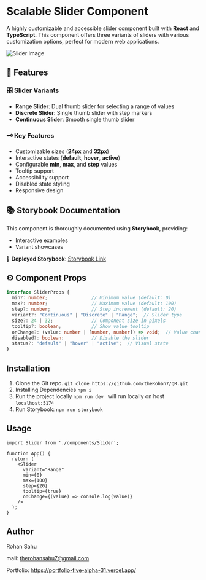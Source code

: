 # Scalable Slider Component

A highly customizable and accessible slider component built with **React** and **TypeScript**. This component offers three variants of sliders with various customization options, perfect for modern web applications.

![Slider Image](path/to/slider-image.png)

## 🚀 Features

### 🎛️ Slider Variants
- **Range Slider**: Dual thumb slider for selecting a range of values
- **Discrete Slider**: Single thumb slider with step markers
- **Continuous Slider**: Smooth single thumb slider

### 🗝️ Key Features
-  Customizable sizes (**24px** and **32px**)
-  Interactive states (**default**, **hover**, **active**)
-  Configurable **min**, **max**, and **step** values
-  Tooltip support
-  Accessibility support
-  Disabled state styling
-  Responsive design

## 📚 Storybook Documentation

This component is thoroughly documented using **Storybook**, providing:
- Interactive examples
- Variant showcases

🔗 **Deployed Storybook**: [Storybook Link](https://67a6eecf9a868840a1fd0154-zwbngkkvbd.chromatic.com/)

## ⚙️ Component Props

```typescript
interface SliderProps {
  min?: number;                // Minimum value (default: 0)
  max?: number;                // Maximum value (default: 100)
  step?: number;               // Step increment (default: 20)
  variant?: "Continuous" | "Discrete" | "Range";  // Slider type
  size?: 24 | 32;              // Component size in pixels
  tooltip?: boolean;           // Show value tooltip
  onChange?: (value: number | [number, number]) => void;  // Value change handler
  disabled?: boolean;          // Disable the slider
  status?: "default" | "hover" | "active";  // Visual state
}

````

## Installation

1. Clone the Git repo. `` git clone https://github.com/theRohan7/QR.git ``
2. Installing Dependencies `` npm i ``
3. Run the project locally ``npm run dev `` will run locally on host ``localhost:5174``
4. Run Storybook: ``npm run storybook``

## Usage

````
import Slider from './components/Slider';

function App() {
  return (
    <Slider
      variant="Range"
      min={0}
      max={100}
      step={20}
      tooltip={true}
      onChange={(value) => console.log(value)}
    />
  );
}

````


## Author


Rohan Sahu

mail: therohansahu7@gmail.com

Portfolio: https://portfolio-five-alpha-31.vercel.app/


